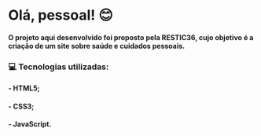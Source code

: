 # Olá, pessoal! :blush:

#### O projeto aqui desenvolvido foi proposto pela RESTIC36, cujo objetivo é a criação de um site sobre saúde e cuidados pessoais.

### :computer: Tecnologias utilizadas:
#### - HTML5;
#### - CSS3;
#### - JavaScript.
